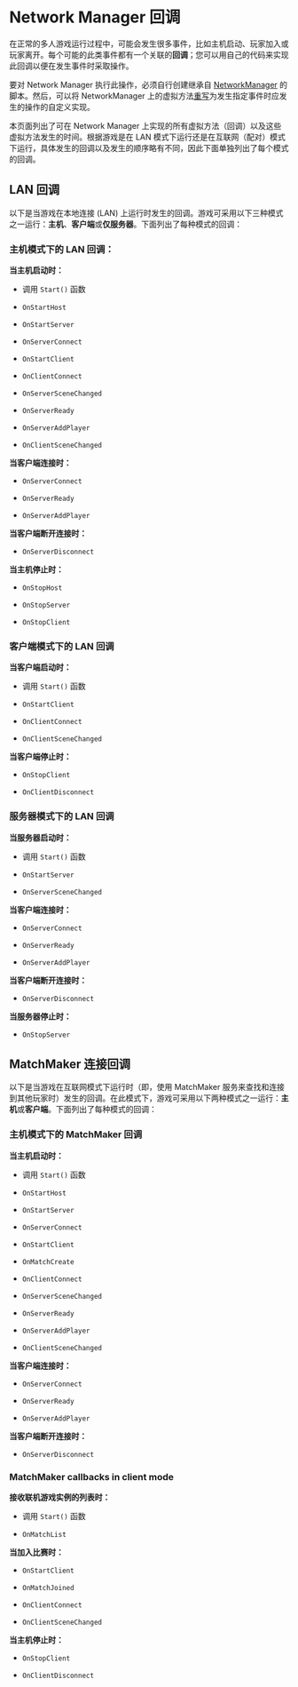 # Network Manager 回调

在正常的多人游戏运行过程中，可能会发生很多事件，比如主机启动、玩家加入或玩家离开。每个可能的此类事件都有一个关联的**回调**；您可以用自己的代码来实现此回调以便在发生事件时采取操作。

要对 Network Manager 执行此操作，必须自行创建继承自 [NetworkManager](../ScriptReference/Networking.NetworkManager.html) 的脚本。然后，可以将 NetworkManager 上的虚拟方法[重写](https://docs.microsoft.com/en-us/dotnet/csharp/language-reference/keywords/override)为发生指定事件时应发生的操作的自定义实现。

本页面列出了可在 Network Manager 上实现的所有虚拟方法（回调）以及这些虚拟方法发生的时间。根据游戏是在 LAN 模式下运行还是在互联网（配对）模式下运行，具体发生的回调以及发生的顺序略有不同，因此下面单独列出了每个模式的回调。



## LAN 回调

以下是当游戏在本地连接 (LAN) 上运行时发生的回调。游戏可采用以下三种模式之一运行：**主机**、**客户端**或**仅服务器**。下面列出了每种模式的回调：

### 主机模式下的 LAN 回调：

**当主机启动时：**

* 调用 `Start()` 函数

* `OnStartHost`

* `OnStartServer`

* `OnServerConnect`

* `OnStartClient`

* `OnClientConnect`

* `OnServerSceneChanged`

* `OnServerReady`

* `OnServerAddPlayer`

* `OnClientSceneChanged`

**当客户端连接时：**

* `OnServerConnect`

* `OnServerReady`

* `OnServerAddPlayer`

**当客户端断开连接时：**

* `OnServerDisconnect`

**当主机停止时：**

* `OnStopHost`

* `OnStopServer`

* `OnStopClient`

### 客户端模式下的 LAN 回调

**当客户端启动时：**

* 调用 `Start()` 函数

* `OnStartClient`

* `OnClientConnect`

* `OnClientSceneChanged`

**当客户端停止时：**

* `OnStopClient`

* `OnClientDisconnect`

### 服务器模式下的 LAN 回调

**当服务器启动时：**

* 调用 `Start()` 函数

* `OnStartServer`

* `OnServerSceneChanged`

**当客户端连接时：**

* `OnServerConnect`

* `OnServerReady`

* `OnServerAddPlayer`

**当客户端断开连接时：**

* `OnServerDisconnect`

**当服务器停止时：**

* `OnStopServer`

## MatchMaker 连接回调

以下是当游戏在互联网模式下运行时（即，使用 MatchMaker 服务来查找和连接到其他玩家时）发生的回调。在此模式下，游戏可采用以下两种模式之一运行：**主机**或**客户端**。下面列出了每种模式的回调：

### 主机模式下的 MatchMaker 回调

**当主机启动时：**

* 调用 `Start()` 函数

* `OnStartHost`

* `OnStartServer`

* `OnServerConnect`

* `OnStartClient`

* `OnMatchCreate`

* `OnClientConnect`

* `OnServerSceneChanged`

* `OnServerReady`

* `OnServerAddPlayer`

* `OnClientSceneChanged`


**当客户端连接时：**

* `OnServerConnect`

* `OnServerReady`

* `OnServerAddPlayer`


**当客户端断开连接时：**

* `OnServerDisconnect`

### MatchMaker callbacks in client mode

**接收联机游戏实例的列表时：**

* 调用 `Start()` 函数

* `OnMatchList`

**当加入比赛时：**

* `OnStartClient`

* `OnMatchJoined`

* `OnClientConnect`

* `OnClientSceneChanged`

**当主机停止时：**

* `OnStopClient`

* `OnClientDisconnect`
